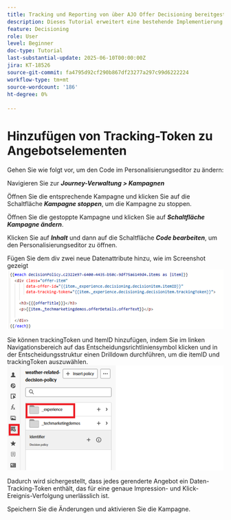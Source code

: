 ```yaml
---
title: Tracking und Reporting von über AJO Offer Decisioning bereitgestellten Adobe Journey Optimizer (AJO)-Angeboten
description: Dieses Tutorial erweitert eine bestehende Implementierung von Adobe Journey Optimizer (AJO), die personalisierte Angebote auf der Grundlage von Kontextdaten wie Temperatur bereitstellt. Es wird beschrieben, wie Impression- und Interaktionsereignisse erfasst und die Daten für das Reporting in Journey Optimizer vorbereitet werden.
feature: Decisioning
role: User
level: Beginner
doc-type: Tutorial
last-substantial-update: 2025-06-10T00:00:00Z
jira: KT-18526
source-git-commit: fa4795d92cf290b867df23277a297c99d6222224
workflow-type: tm+mt
source-wordcount: '186'
ht-degree: 0%

---
```


# Hinzufügen von Tracking-Token zu Angebotselementen

Gehen Sie wie folgt vor, um den Code im Personalisierungseditor zu ändern:

Navigieren Sie zur _**Journey-Verwaltung > Kampagnen**_

Öffnen Sie die entsprechende Kampagne und klicken Sie auf die Schaltfläche _**Kampagne stoppen**_, um die Kampagne zu stoppen.

Öffnen Sie die gestoppte Kampagne und klicken Sie auf _**Schaltfläche Kampagne ändern**_.

Klicken Sie auf _**Inhalt**_ und dann auf die Schaltfläche _**Code bearbeiten**_, um den Personalisierungseditor zu öffnen.

Fügen Sie dem div zwei neue Datenattribute hinzu, wie im Screenshot gezeigt
![tracking-token](assets/offer-item-with-tracking-code.png)

Sie können trackingToken und ItemID hinzufügen, indem Sie im linken Navigationsbereich auf das Entscheidungsrichtliniensymbol klicken und in der Entscheidungsstruktur einen Drilldown durchführen, um die itemID und trackingToken auszuwählen.
![tracking-token](assets/insert-tracking-token.png)

Dadurch wird sichergestellt, dass jedes gerenderte Angebot ein Daten-Tracking-Token enthält, das für eine genaue Impression- und Klick-Ereignis-Verfolgung unerlässlich ist.

Speichern Sie die Änderungen und aktivieren Sie die Kampagne.
